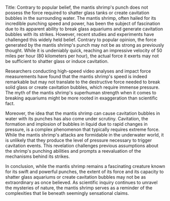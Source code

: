 Title: Contrary to popular belief, the mantis shrimp's punch does not possess the force required to shatter glass tanks or create cavitation bubbles in the surrounding water.
The mantis shrimp, often hailed for its incredible punching speed and power, has been the subject of fascination due to its apparent ability to break glass aquariums and generate cavitation bubbles with its strikes. However, recent studies and experiments have challenged this widely held belief. Contrary to popular opinion, the force generated by the mantis shrimp's punch may not be as strong as previously thought. While it is undeniably quick, reaching an impressive velocity of 50 miles per hour (80 kilometers per hour), the actual force it exerts may not be sufficient to shatter glass or induce cavitation. 

Researchers conducting high-speed video analyses and impact force measurements have found that the mantis shrimp's speed is indeed remarkable but may not translate to the destructive force needed to break solid glass or create cavitation bubbles, which require immense pressure. The myth of the mantis shrimp's superhuman strength when it comes to breaking aquariums might be more rooted in exaggeration than scientific fact.

Moreover, the idea that the mantis shrimp can cause cavitation bubbles in water with its punches has also come under scrutiny. Cavitation, the formation and implosion of bubbles in liquid due to rapid changes in pressure, is a complex phenomenon that typically requires extreme force. While the mantis shrimp's attacks are formidable in the underwater world, it is unlikely that they produce the level of pressure necessary to trigger cavitation events. This revelation challenges previous assumptions about the shrimp's punching abilities and prompts a reevaluation of the mechanisms behind its strikes.

In conclusion, while the mantis shrimp remains a fascinating creature known for its swift and powerful punches, the extent of its force and its capacity to shatter glass aquariums or create cavitation bubbles may not be as extraordinary as once believed. As scientific inquiry continues to unravel the mysteries of nature, the mantis shrimp serves as a reminder of the complexities that lie beneath seemingly sensational claims.